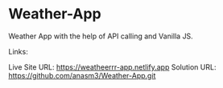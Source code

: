 # Weather-App
Weather App with the help of API calling and Vanilla JS.

Links:

Live Site URL: https://weatheerrr-app.netlify.app
Solution URL: https://github.com/anasm3/Weather-App.git
